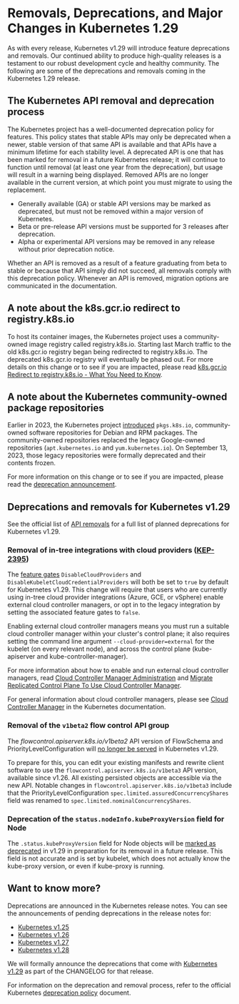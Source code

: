 # Removals, Deprecations, and Major Changes in Kubernetes 1.29

As with every release, Kubernetes v1.29 will introduce feature deprecations and removals.
Our continued ability to produce high-quality releases is a testament to our robust development
cycle and healthy community. The following are some of the deprecations and removals coming
in the Kubernetes 1.29 release.

## The Kubernetes API removal and deprecation process

The Kubernetes project has a well-documented deprecation policy for features. This policy states
that stable APIs may only be deprecated when a newer, stable version of that same API is available
and that APIs have a minimum lifetime for each stability level. A deprecated API is one that has
been marked for removal in a future Kubernetes release; it will continue to function until removal
(at least one year from the deprecation), but usage will result in a warning being displayed.
Removed APIs are no longer available in the current version, at which point you must migrate to using the replacement.

* Generally available (GA) or stable API versions may be marked as deprecated,
  but must not be removed within a major version of Kubernetes.
* Beta or pre-release API versions must be supported for 3 releases after deprecation.
* Alpha or experimental API versions may be removed in any release without prior deprecation notice.

Whether an API is removed as a result of a feature graduating from beta to stable or because that
API simply did not succeed, all removals comply with this deprecation policy. Whenever an API is
removed, migration options are communicated in the documentation.

## A note about the k8s.gcr.io redirect to registry.k8s.io

To host its container images, the Kubernetes project uses a community-owned image registry called
registry.k8s.io. Starting last March traffic to the old k8s.gcr.io registry began being redirected
to registry.k8s.io. The deprecated k8s.gcr.io registry will eventually be phased out. For more details
on this change or to see if you are impacted, please read
[k8s.gcr.io Redirect to registry.k8s.io - What You Need to Know](https://kubernetes.io/blog/2023/03/10/image-registry-redirect/).

## A note about the Kubernetes community-owned package repositories

Earlier in 2023, the Kubernetes project [introduced](https://kubernetes.io/blog/2023/08/15/pkgs-k8s-io-introduction/)
`pkgs.k8s.io`, community-owned software repositories for Debian and RPM packages. The community-owned
repositories replaced the legacy Google-owned repositories (`apt.kubernetes.io` and `yum.kubernetes.io`).
On September 13, 2023, those legacy repositories were formally deprecated and their contents frozen.

For more information on this change or to see if you are impacted, please read the
[deprecation announcement](https://kubernetes.io/blog/2023/08/31/legacy-package-repository-deprecation/).

## Deprecations and removals for Kubernetes v1.29

See the official list of [API removals](https://kubernetes.io/docs/reference/using-api/deprecation-guide/#v1-29)
for a full list of planned deprecations for Kubernetes v1.29.

### Removal of in-tree integrations with cloud providers ([KEP-2395](https://kep.k8s.io/2395))

The [feature gates](https://kubernetes.io/docs/reference/command-line-tools-reference/feature-gates/)
`DisableCloudProviders` and `DisableKubeletCloudCredentialProviders` will both be set to `true`
by default for Kubernetes v1.29. This change will require that users who are currently using
in-tree cloud provider integrations (Azure, GCE, or vSphere) enable external cloud controller
managers, or opt in to the legacy integration by setting the associated feature gates to `false`.

Enabling external cloud controller managers means you must run a suitable cloud controller manager
within your cluster's control plane; it also requires setting the command line argument `--cloud-provider=external`
for the kubelet (on every relevant node), and across the control plane (kube-apiserver and kube-controller-manager).

For more information about how to enable and run external cloud controller managers, read
[Cloud Controller Manager Administration](https://kubernetes.io/docs/tasks/administer-cluster/running-cloud-controller/)
and [Migrate Replicated Control Plane To Use Cloud Controller Manager](https://kubernetes.io/docs/tasks/administer-cluster/controller-manager-leader-migration/).

For general information about cloud controller managers, please see
[Cloud Controller Manager](https://kubernetes.io/docs/concepts/architecture/cloud-controller/) in the Kubernetes documentation.

### Removal of the `v1beta2` flow control API group

The _flowcontrol.apiserver.k8s.io/v1beta2_ API version of FlowSchema and PriorityLevelConfiguration
will [no longer be served](https://kubernetes.io/docs/reference/using-api/deprecation-guide/#v1-29) in Kubernetes v1.29. 

To prepare for this, you can edit your existing manifests and rewrite client software to use the
`flowcontrol.apiserver.k8s.io/v1beta3` API version, available since v1.26. All existing persisted
objects are accessible via the new API. Notable changes in `flowcontrol.apiserver.k8s.io/v1beta3` include
that the PriorityLevelConfiguration `spec.limited.assuredConcurrencyShares` field was renamed to
`spec.limited.nominalConcurrencyShares`.

### Deprecation of the `status.nodeInfo.kubeProxyVersion` field for Node

The `.status.kubeProxyVersion` field for Node objects will be
[marked as deprecated](https://github.com/kubernetes/enhancements/issues/4004) in v1.29
in preparation for its removal in a future release. This field is not accurate and is set by kubelet,
which does not actually know the kube-proxy version, or even if kube-proxy is running.

## Want to know more?

Deprecations are announced in the Kubernetes release notes. You can see the announcements
of pending deprecations in the release notes for:

* [Kubernetes v1.25](https://github.com/kubernetes/kubernetes/blob/master/CHANGELOG/CHANGELOG-1.25.md#deprecation)
* [Kubernetes v1.26](https://github.com/kubernetes/kubernetes/blob/master/CHANGELOG/CHANGELOG-1.26.md#deprecation)
* [Kubernetes v1.27](https://github.com/kubernetes/kubernetes/blob/master/CHANGELOG/CHANGELOG-1.27.md#deprecation)
* [Kubernetes v1.28](https://github.com/kubernetes/kubernetes/blob/master/CHANGELOG/CHANGELOG-1.28.md#deprecation)

We will formally announce the deprecations that come with
[Kubernetes v1.29](https://github.com/kubernetes/kubernetes/blob/master/CHANGELOG/CHANGELOG-1.29.md#deprecation)
as part of the CHANGELOG for that release.

For information on the deprecation and removal process, refer to the official Kubernetes
[deprecation policy](https://kubernetes.io/docs/reference/using-api/deprecation-policy/#deprecating-parts-of-the-api) document.
